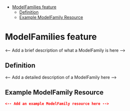 <!-- START doctoc generated TOC please keep comment here to allow auto update -->
<!-- DON'T EDIT THIS SECTION, INSTEAD RE-RUN doctoc TO UPDATE -->

- [ModelFamilies feature](#modelfamilies-feature)
  - [Definition](#definition)
  - [Example ModelFamily Resource](#example-modelfamily-resource)

<!-- END doctoc generated TOC please keep comment here to allow auto update -->

# ModelFamilies feature

<-- Add a brief description of what a ModelFamily is here -->

## Definition

<-- Add a detailed description of a ModelFamily here -->

## Example ModelFamily Resource

```json
<-- Add an example ModelFamily resource here -->
```
